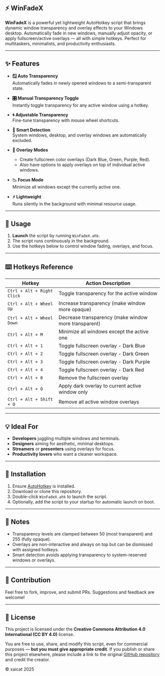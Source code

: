 ## ⚡ WinFadeX

**WinFadeX** is a powerful yet lightweight AutoHotkey script that brings dynamic window transparency and overlay effects to your Windows desktop. Automatically fade in new windows, manually adjust opacity, or apply fullscreen/active overlays — all with simple hotkeys. Perfect for multitaskers, minimalists, and productivity enthusiasts.

---

## ✨ Features

- **🪟 Auto Transparency**  
  Automatically fades in newly opened windows to a semi-transparent state.

- **🎛 Manual Transparency Toggle**  
  Instantly toggle transparency for any active window using a hotkey.

- **🌀 Adjustable Transparency**  
  Fine-tune transparency with mouse wheel shortcuts.

- **🧠 Smart Detection**  
  System windows, desktop, and overlay windows are automatically excluded.

- **📐 Overlay Modes**  
  - Create fullscreen color overlays (Dark Blue, Green, Purple, Red).
  - Also have options to apply overlays on top of individual active windows.

- **📉 Focus Mode**  
  Minimize all windows except the currently active one.

- **⚡ Lightweight**  
  Runs silently in the background with minimal resource usage.

---

## 🔧 Usage

1. **Launch** the script by running `WinFadeX.ahk`.
2. The script runs continuously in the background.
3. Use the hotkeys below to control window fading, overlays, and focus.

---

## ⌨️ Hotkeys Reference

| Hotkey                      | Action Description                                    |
|----------------------------|--------------------------------------------------------|
| `Ctrl + Alt + Right Click` | Toggle transparency for the active window             |
| `Ctrl + Alt + Wheel Up`    | Increase transparency (make window more opaque)       |
| `Ctrl + Alt + Wheel Down`  | Decrease transparency (make window more transparent)  |
| `Ctrl + Alt + M`           | Minimize all windows except the active one            |
| `Ctrl + Alt + 1`           | Toggle fullscreen overlay - Dark Blue                 |
| `Ctrl + Alt + 2`           | Toggle fullscreen overlay - Dark Green                |
| `Ctrl + Alt + 3`           | Toggle fullscreen overlay - Dark Purple               |
| `Ctrl + Alt + 4`           | Toggle fullscreen overlay - Dark Red                  |
| `Ctrl + Alt + 0`           | Remove the fullscreen overlay                         |
| `Ctrl + Alt + O`           | Apply dark overlay to current active window only      |
| `Ctrl + Alt + Shift + O`   | Remove all active window overlays                     |

---

## 💡 Ideal For

- **Developers** juggling multiple windows and terminals.
- **Designers** aiming for aesthetic, minimal desktops.
- **Streamers** or **presenters** using overlays for focus.
- **Productivity lovers** who want a cleaner workspace.

---

## 📁 Installation

1. Ensure [AutoHotkey](https://www.autohotkey.com/) is installed.
2. Download or clone this repository.
3. Double-click `WinFadeX.ahk` to launch the script.
4. Optionally, add the script to your startup for automatic launch on boot.

---

## 🧠 Notes

- Transparency levels are clamped between 50 (most transparent) and 255 (fully opaque).
- Overlays are non-interactive and always on top but can be dismissed with assigned hotkeys.
- Smart detection avoids applying transparency to system-reserved windows or overlays.

---

## 🤝 Contribution

Feel free to fork, improve, and submit PRs. Suggestions and feedback are welcome!

---

## 📜 License

This project is licensed under the **Creative Commons Attribution 4.0 International (CC BY 4.0)** license.

You are free to use, share, and modify this script, even for commercial purposes — **but you must give appropriate credit**. If you publish or share this project elsewhere, please include a link to the original [GitHub repository](https://github.com/xaicat/WinFadeX) and credit the creator.

© xaicat 2025


